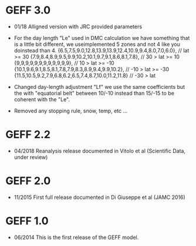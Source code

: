 # GEFF 3.0

* 01/18 Alligned version with JRC provided parameters 
 
* For the day length "Le"  used in DMC calculation  we have something that is a little bit different,  we useimplemented  5 zones and not 4 like you doinstead than 4.
{6.5,7.5,9.0,12.8,13.9,13.9,12.4,10.9,9.4,8.0,7.0,6.0},  //          lat >= 30
{7.9,8.4,8.9,9.5,9.9,10.2,10.1,9.7,9.1,8.6,8.1,7.8},         // 30 > lat >= 10
{9,9,9,9,9,9,9,9,9,9,9,9},                                                         // 10 > lat >= -10
{10.1,9.6,9.1,8.5,8.1,7.8,7.9,8.3,8.9,9.4,9.9,10.2},        // -10 > lat >= -30
{11.5,10.5,9.2,7.9,6.8,6.2,6.5,7.4,8.7,10.0,11.2,11.8}  // -30 > lat

* Changed  day-length adjustment "Lf"  we use the same coefficients but the with "equatorial belt" between  10/-10 instead than  15/-15 to be coherent with the  "Le".

* Removed any stopping rule, snow, temp, etc …

 
# GEFF 2.2

* 04/2018 Reanalysis release documented in Vitolo et al (Scientific Data, under review) 

# GEFF 2.0

* 11/2015 First full release documented in Di Giuseppe et al (JAMC 2016)

# GEFF 1.0

* 06/2014 This is the first release of the GEFF model.
